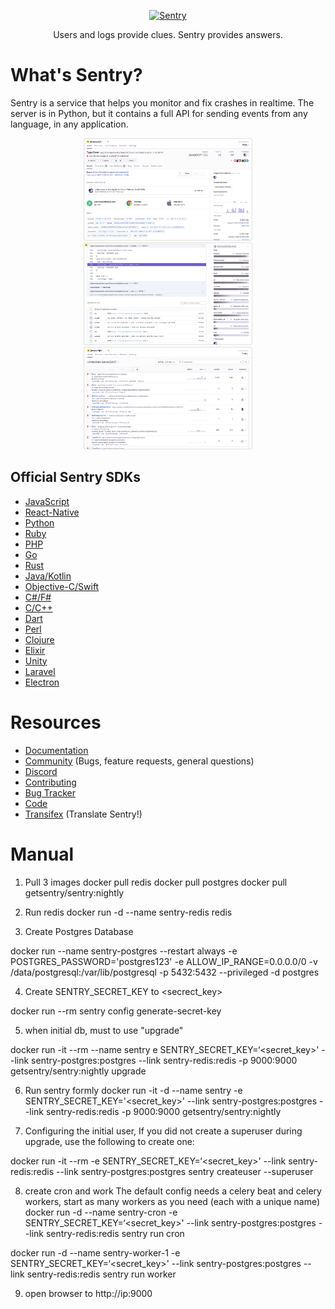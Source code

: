 <p align="center">
  <p align="center">
    <a href="https://sentry.io/?utm_source=github&utm_medium=logo" target="_blank">
      <img src="https://sentry-brand.storage.googleapis.com/sentry-wordmark-dark-280x84.png" alt="Sentry" width="280" height="84">
    </a>
  </p>
  <p align="center">
    Users and logs provide clues. Sentry provides answers.
  </p>
</p>

# What's Sentry?

Sentry is a service that helps you monitor and fix crashes
in realtime. The server is in Python, but it contains a full API for
sending events from any language, in any application.

<p align="center">
  <img src="https://github.com/getsentry/sentry/raw/master/docs/screenshots/thumb-1.png" width="270">
  <img src="https://github.com/getsentry/sentry/raw/master/docs/screenshots/thumb-2.png" width="270">
  <img src="https://github.com/getsentry/sentry/raw/master/docs/screenshots/thumb-3.png" width="270">
</p>

## Official Sentry SDKs

  - [JavaScript](https://github.com/getsentry/sentry-javascript)
  - [React-Native](https://github.com/getsentry/sentry-react-native)
  - [Python](https://github.com/getsentry/sentry-python)
  - [Ruby](https://github.com/getsentry/sentry-ruby)
  - [PHP](https://github.com/getsentry/sentry-php)
  - [Go](https://github.com/getsentry/sentry-go)
  - [Rust](https://github.com/getsentry/sentry-rust)
  - [Java/Kotlin](https://github.com/getsentry/sentry-java)
  - [Objective-C/Swift](https://github.com/getsentry/sentry-cocoa)
  - [C\#/F\#](https://github.com/getsentry/sentry-dotnet)
  - [C/C++](https://github.com/getsentry/sentry-native)
  - [Dart](https://github.com/getsentry/sentry-dart)
  - [Perl](https://github.com/getsentry/perl-raven)
  - [Clojure](https://github.com/getsentry/sentry-clj/)
  - [Elixir](https://github.com/getsentry/sentry-elixir)
  - [Unity](https://github.com/getsentry/sentry-unity)
  - [Laravel](https://github.com/getsentry/sentry-laravel)
  - [Electron](https://github.com/getsentry/sentry-electron/)

# Resources

  - [Documentation](https://docs.sentry.io/)
  - [Community](https://forum.sentry.io/) (Bugs, feature requests,
    general questions)
  - [Discord](https://discord.gg/PXa5Apfe7K)
  - [Contributing](https://docs.sentry.io/internal/contributing/)
  - [Bug Tracker](https://github.com/getsentry/sentry/issues)
  - [Code](https://github.com/getsentry/sentry)
  - [Transifex](https://www.transifex.com/getsentry/sentry/) (Translate
    Sentry\!)

# Manual

1. Pull 3 images
docker pull  redis
docker pull postgres
docker pull getsentry/sentry:nightly

2. Run redis
    docker run -d --name sentry-redis redis

3. Create Postgres Database

docker run  --name sentry-postgres --restart always -e POSTGRES_PASSWORD='postgres123' -e ALLOW_IP_RANGE=0.0.0.0/0 -v /data/postgresql:/var/lib/postgresql -p 5432:5432 --privileged -d postgres


4. Create SENTRY_SECRET_KEY to <secrect_key>

docker run --rm sentry config generate-secret-key 

5. when initial db, must to use "upgrade"

docker run -it --rm --name sentry e  SENTRY_SECRET_KEY=‘<secret_key>'  --link sentry-postgres:postgres --link sentry-redis:redis  -p 9000:9000  getsentry/sentry:nightly  upgrade

6. Run sentry formly
docker run -it -d --name sentry -e  SENTRY_SECRET_KEY='<secret_key>'  --link sentry-postgres:postgres --link sentry-redis:redis  -p 9000:9000  getsentry/sentry:nightly

7. Configuring the initial user, If you did not create a superuser during upgrade, use the following to create one:

docker run -it --rm -e SENTRY_SECRET_KEY=‘<secret_key>' --link sentry-redis:redis --link sentry-postgres:postgres sentry createuser  --superuser


8. create cron and work
The default config needs a celery beat and celery workers, start as many workers as you need (each with a unique name)
 docker run -d --name sentry-cron -e SENTRY_SECRET_KEY=‘<secret_key>' --link sentry-postgres:postgres --link sentry-redis:redis sentry run cron

 docker run -d --name sentry-worker-1 -e SENTRY_SECRET_KEY=‘<secret_key>' --link sentry-postgres:postgres --link sentry-redis:redis sentry run worker


9. open browser to http://ip:9000
